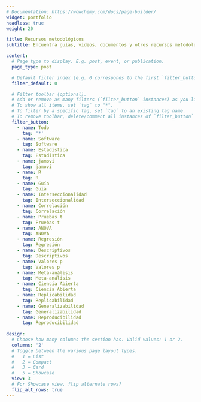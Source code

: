 ```yaml
---
# Documentation: https://wowchemy.com/docs/page-builder/
widget: portfolio
headless: true
weight: 20

title: Recursos metodológicos
subtitle: Encuentra guías, videos, documentos y otros recursos metodológicos creados por nuestros asesores

content:
  # Page type to display. E.g. post, event, or publication.
  page_type: post

  # Default filter index (e.g. 0 corresponds to the first `filter_button` instance below)
  filter_default: 0

  # Filter toolbar (optional).
  # Add or remove as many filters (`filter_button` instances) as you like.
  # To show all items, set `tag` to "*".
  # To filter by a specific tag, set `tag` to an existing tag name.
  # To remove toolbar, delete/comment all instances of `filter_button` below.
  filter_button:
    - name: Todo
      tag: '*'
    - name: Software
      tag: Software
    - name: Estadística
      tag: Estadística
    - name: jamovi
      tag: jamovi
    - name: R
      tag: R
    - name: Guía
      tag: Guía
    - name: Interseccionalidad
      tag: Interseccionalidad
    - name: Correlación
      tag: Correlación
    - name: Pruebas t
      tag: Pruebas t
    - name: ANOVA
      tag: ANOVA
    - name: Regresión
      tag: Regresión
    - name: Descriptivos
      tag: Descriptivos
    - name: Valores p
      tag: Valores p
    - name: Meta-análisis
      tag: Meta-análisis
    - name: Ciencia Abierta
      tag: Ciencia Abierta
    - name: Replicabilidad
      tag: Replicabilidad
    - name: Generalizabilidad
      tag: Generalizabilidad      
    - name: Reproducibilidad
      tag: Reproducibilidad      
      
design:
  # Choose how many columns the section has. Valid values: 1 or 2.
  columns: '2'
  # Toggle between the various page layout types.
  #   1 = List
  #   2 = Compact  
  #   3 = Card
  #   5 = Showcase
  view: 3
  # For Showcase view, flip alternate rows?
  flip_alt_rows: true
---
```

